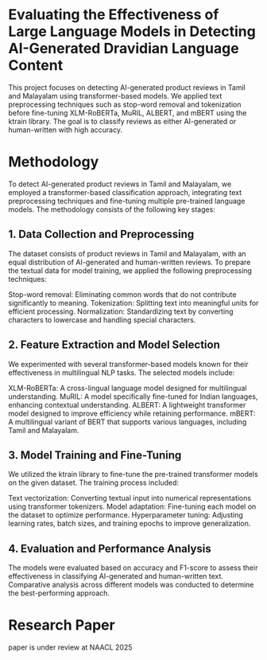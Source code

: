 # Evaluating the Effectiveness of Large Language Models in Detecting AI-Generated Dravidian Language Content

This project focuses on detecting AI-generated product reviews in Tamil and Malayalam using transformer-based models. We applied text preprocessing techniques such as stop-word removal and tokenization before fine-tuning XLM-RoBERTa, MuRIL, ALBERT, and mBERT using the ktrain library. The goal is to classify reviews as either AI-generated or human-written with high accuracy.

# Methodology
To detect AI-generated product reviews in Tamil and Malayalam, we employed a transformer-based classification approach, integrating text preprocessing techniques and fine-tuning multiple pre-trained language models. The methodology consists of the following key stages:

## 1. Data Collection and Preprocessing
The dataset consists of product reviews in Tamil and Malayalam, with an equal distribution of AI-generated and human-written reviews. To prepare the textual data for model training, we applied the following preprocessing techniques:

Stop-word removal: Eliminating common words that do not contribute significantly to meaning.
Tokenization: Splitting text into meaningful units for efficient processing.
Normalization: Standardizing text by converting characters to lowercase and handling special characters.

## 2. Feature Extraction and Model Selection
We experimented with several transformer-based models known for their effectiveness in multilingual NLP tasks. The selected models include:

XLM-RoBERTa: A cross-lingual language model designed for multilingual understanding.
MuRIL: A model specifically fine-tuned for Indian languages, enhancing contextual understanding.
ALBERT: A lightweight transformer model designed to improve efficiency while retaining performance.
mBERT: A multilingual variant of BERT that supports various languages, including Tamil and Malayalam.

## 3. Model Training and Fine-Tuning
We utilized the ktrain library to fine-tune the pre-trained transformer models on the given dataset. The training process included:

Text vectorization: Converting textual input into numerical representations using transformer tokenizers.
Model adaptation: Fine-tuning each model on the dataset to optimize performance.
Hyperparameter tuning: Adjusting learning rates, batch sizes, and training epochs to improve generalization.

## 4. Evaluation and Performance Analysis
The models were evaluated based on accuracy and F1-score to assess their effectiveness in classifying AI-generated and human-written text. Comparative analysis across different models was conducted to determine the best-performing approach.

# Research Paper
paper is under review at NAACL 2025


